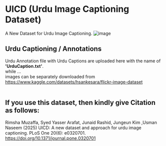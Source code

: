 # UICD  (Urdu Image Captioning Dataset)
A New Dataset for Urdu Image Captioning.
![image](https://github.com/user-attachments/assets/1f8622dd-632e-490b-9771-26d78d8473e0)


## Urdu Captioning / Annotations
Urdu Annotation file with Urdu Captions are uploaded here with the name of <b>'UrduCaption.txt'</b>. <br>
while ... <br>
images can be separately downloaded from https://www.kaggle.com/datasets/hsankesara/flickr-image-dataset
<br>
<br>


## If you use this dataset, then kindly give Citation as follows: <br>
Rimsha Muzaffa, Syed Yasser Arafat, Junaid Rashid, Jungeun Kim ,Usman Naseem (2025) UICD: A new dataset and approach for urdu image captioning. PLoS One 20(6): e0320701. https://doi.org/10.1371/journal.pone.0320701
